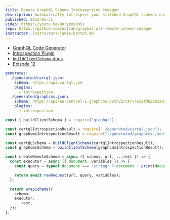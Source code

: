 ```yaml
---
title: Remote GraphQL Schema Introspection Codegen
description: Automatically introspect your stitched GraphQL schemas endpoints, and use the results to execute requests to remote schemas.
published: 2022-01-31
video: https://youtu.be/0nryzovq05s
repo: https://github.com/notrab/graphql.wtf-remote-schema-codegen
instructor: instructors/jamie-barton.md
---
```


- [GraphQL Code Generator](https://www.graphql-code-generator.com/)
- [Introspection Plugin](https://www.graphql-code-generator.com/plugins/introspection)
- [`buildClientSchema` docs](https://graphql.org/graphql-js/utilities/#buildclientschema)
- [Episode 12](https://graphql.wtf/episodes/12-graphql-remote-schema-stitching)

```yml
generates:
  ./generated/cartql.json:
    schema: https://api.cartql.com
    plugins:
      - introspection
  ./generated/graphcms.json:
    schema: https://api-eu-central-1.graphcms.com/v2/ckrvra12f06pb01z82dn2ebd4/master
    plugins:
      - introspection
```

```js
const { buildClientSchema } = require("graphql");

const cartqlIntrospectionResult = require("./generated/cartql.json");
const graphcmsIntrospectionResult = require("./generated/graphcms.json");

const cartQLSchema = buildClientSchema(cartqlIntrospectionResult);
const graphcmsSchema = buildClientSchema(graphcmsIntrospectionResult);
```

```js
const createRemoteSchema = async ({ schema, url, ...rest }) => {
  const executor = async ({ document, variables }) => {
    const query = typeof document === "string" ? document : print(document);

    return await rawRequest(url, query, variables);
  };

  return wrapSchema({
    schema,
    executor,
    ...rest,
  });
};
```
